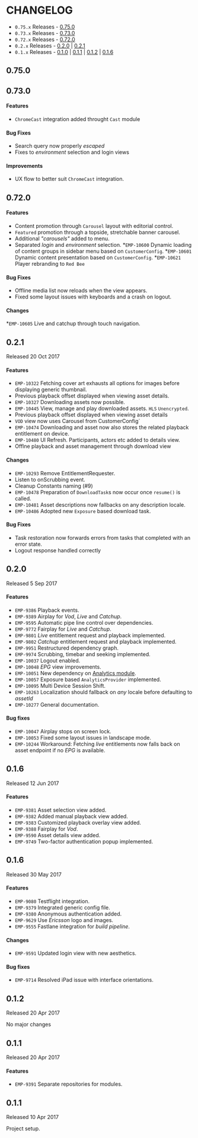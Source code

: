 # CHANGELOG

* `0.75.x` Releases - [0.75.0](#0750)
* `0.73.x` Releases - [0.73.0](#0730)
* `0.72.x` Releases - [0.72.0](#0720)
* `0.2.x` Releases - [0.2.0](#020) | [0.2.1](#021)
* `0.1.x` Releases - [0.1.0](#010) | [0.1.1](#011) | [0.1.2](#012) | [0.1.6](#016)

## 0.75.0


## 0.73.0

#### Features
* `ChromeCast` integration added throught `Cast` module

#### Bug Fixes
* Search query now properly *escaped*
* Fixes to *environment* selection and login views

#### Improvements
* UX flow to better suit `ChromeCast` integration.

## 0.72.0

#### Features
* Content promotion through `Carousel` layout with editorial control.
* `Featured` promotion through a topside, stretchable banner carousel.
* Additional *"carousels"* added to menu.
* Separated *login* and *environment* selection.
*`EMP-10600` Dynamic loading of content groups in sidebar menu based on `CustomerConfig`.
*`EMP-10601` Dynamic content presentation based on `CustomerConfig`.
*`EMP-10621` Player rebranding to `Red Bee`

#### Bug Fixes
* Offline media list now reloads when the view appears.
* Fixed some layout issues with keyboards and a crash on logout.

#### Changes
*`EMP-10605` Live and catchup through touch navigation.

## 0.2.1
Released 20 Oct 2017

#### Features
* `EMP-10322` Fetching cover art exhausts all options for images before displaying generic thumbnail.
* Previous playback offset displayed when viewing asset details.
* `EMP-10327` Downloading assets now possible.
* `EMP-10445` View, manage and play downloaded assets. `HLS` `Unencrypted`.
* Previous playback offset displayed when viewing asset details
* `VOD` view now uses Carousel from CustomerConfig`
* `EMP-10474` Downloading and asset now also stores the related playback entitlement on device.
* `EMP-10480` UI Refresh. Participants, actors etc added to details view.
* Offlne playback and asset management through download view

#### Changes
* `EMP-10293` Remove EntitlementRequester.
* Listen to onScrubbing event.
* Cleanup Constants naming (#9)
* `EMP-10478` Preparation of `DownloadTask`s now occur once `resume()` is called.
* `EMP-10481` Asset descriptions now fallbacks on any description locale.
* `EMP-10486` Adopted new `Exposure` based download task.

#### Bug Fixes
* Task restoration now forwards errors from tasks that completed with an error state.
* Logout response handled correctly

## 0.2.0
Released 5 Sep 2017

#### Features
* `EMP-9386` Playback events.
* `EMP-9389` Airplay for *Vod*, *Live* and *Catchup*.
* `EMP-9595` Automatic pipe line control over dependencies.
* `EMP-9772` Fairplay for *Live* and *Catchup*.
* `EMP-9801` *Live* entitlement request and playback implemented.
* `EMP-9802` *Catchup* entitlement request and playback implemented.
* `EMP-9951` Restructured dependency graph.
* `EMP-9974` Scrubbing, timebar and seeking implemented.
* `EMP-10037` Logout enabled.
* `EMP-10048` *EPG* view improvements.
* `EMP-10051` New dependency on [Analytics module](https://github.com/EricssonBroadcastServices/iOSClientAnalytics).
* `EMP-10057` Exposure based `AnalyticsProvider` implemented.
* `EMP-10095` Multi Device Session Shift.
* `EMP-10263` Localization should fallback on *any* locale before defaulting to *assetId*
* `EMP-10277` General documentation.

#### Bug fixes
* `EMP-10047` Airplay stops on screen lock.
* `EMP-10053` Fixed some layout issues in landscape mode.
* `EMP-10244` Workaround: Fetching *live* entitlements now falls back on asset endpoint if no *EPG* is available.

## 0.1.6
Released 12 Jun 2017

#### Features
* `EMP-9381` Asset selection view added.
* `EMP-9382` Added manual playback view added.
* `EMP-9383` Customized playback overlay view added.
* `EMP-9388` Fairplay for *Vod*.
* `EMP-9590` Asset details view added.
* `EMP-9749` Two-factor authentication popup implemented.

## 0.1.6
Released 30 May 2017

#### Features
* `EMP-9080` Testflight integration.
* `EMP-9379` Integrated generic config file.
* `EMP-9380` Anonymous authentication added.
* `EMP-9629` Use *Ericsson* logo and images.
* `EMP-9555` Fastlane integration for *build pipeline*.

#### Changes
* `EMP-9591` Updated login view with new aesthetics.

#### Bug fixes
* `EMP-9714` Resolved iPad issue with interface orientations.

## 0.1.2
Released 20 Apr 2017

No major changes

## 0.1.1
Released 20 Apr 2017

#### Features
* `EMP-9391` Separate repositories for modules.

## 0.1.1
Released 10 Apr 2017

Project setup.
